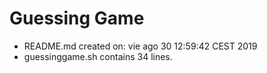 # Guessing Game
- README.md created on:
vie ago 30 12:59:42 CEST 2019
- guessinggame.sh contains
34
lines.
